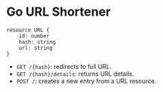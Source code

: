 Go URL Shortener
================

```
resource URL {
    id: number
    hash: string
    url: string
}
```

* `GET /{hash}`: redirects to full URL.
* `GET /{hash}/details`: returns URL details.
* `POST /`: creates a new entry from a URL resource.

